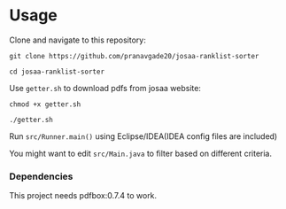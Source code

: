 # Usage

Clone and navigate to this repository:

`git clone https://github.com/pranavgade20/josaa-ranklist-sorter`

`cd josaa-ranklist-sorter`

Use `getter.sh` to download pdfs from josaa website:

`chmod +x getter.sh`

`./getter.sh`

Run `src/Runner.main()` using Eclipse/IDEA(IDEA config files are included)

You might want to edit `src/Main.java` to filter based on different criteria.

### Dependencies

This project needs pdfbox:0.7.4 to work.